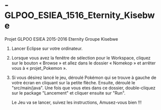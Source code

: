 # -GLPOO_ESIEA_1516_Eternity_Kisebwe
Projet GLPOO ESIEA 2015-2016 Eternity Groupe Kisebwe


1) Lancer Eclipse sur votre ordinateur.

2) Lorsque vous avez la fenêtre de sélection pour le Workspace, cliquez sur le bouton « Browse » et allez dans le dossier « Nomekop » et arrêter vous à « projet_Pokemon ».

3) Si vous désirez lancé le jeu, déroulé Pokémon qui se trouve à gauche de votre écran en cliquant sur la petite    flèche.
   Ensuite, déroulé le "src/main/java".
   Une fois que vous etes dans ce dossier, double-cliquez sur le package "Lancement" et cliquer ensuite sur "Run".



	Le Jeu va se lancer, suivez les instructions, Amusez-vous bien !!!



